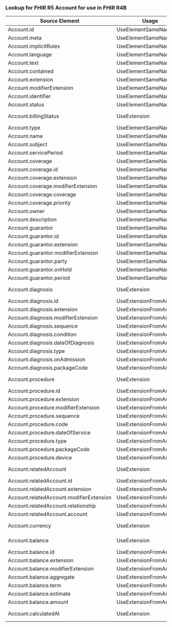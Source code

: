 ### Lookup for FHIR R5 Account for use in FHIR R4B

| Source Element | Usage | Target |
| -------------- | ----- | ------ |
| Account.id | UseElementSameName | Account.id |
| Account.meta | UseElementSameName | Account.meta |
| Account.implicitRules | UseElementSameName | Account.implicitRules |
| Account.language | UseElementSameName | Account.language |
| Account.text | UseElementSameName | Account.text |
| Account.contained | UseElementSameName | Account.contained |
| Account.extension | UseElementSameName | Account.extension |
| Account.modifierExtension | UseElementSameName | Account.modifierExtension |
| Account.identifier | UseElementSameName | Account.identifier |
| Account.status | UseElementSameName | Account.status |
| Account.billingStatus | UseExtension | http://hl7.org/fhir/5.0/StructureDefinition/extension-Account.billingStatus |
| Account.type | UseElementSameName | Account.type |
| Account.name | UseElementSameName | Account.name |
| Account.subject | UseElementSameName | Account.subject |
| Account.servicePeriod | UseElementSameName | Account.servicePeriod |
| Account.coverage | UseElementSameName | Account.coverage |
| Account.coverage.id | UseElementSameName | Account.coverage.id |
| Account.coverage.extension | UseElementSameName | Account.coverage.extension |
| Account.coverage.modifierExtension | UseElementSameName | Account.coverage.modifierExtension |
| Account.coverage.coverage | UseElementSameName | Account.coverage.coverage |
| Account.coverage.priority | UseElementSameName | Account.coverage.priority |
| Account.owner | UseElementSameName | Account.owner |
| Account.description | UseElementSameName | Account.description |
| Account.guarantor | UseElementSameName | Account.guarantor |
| Account.guarantor.id | UseElementSameName | Account.guarantor.id |
| Account.guarantor.extension | UseElementSameName | Account.guarantor.extension |
| Account.guarantor.modifierExtension | UseElementSameName | Account.guarantor.modifierExtension |
| Account.guarantor.party | UseElementSameName | Account.guarantor.party |
| Account.guarantor.onHold | UseElementSameName | Account.guarantor.onHold |
| Account.guarantor.period | UseElementSameName | Account.guarantor.period |
| Account.diagnosis | UseExtension | http://hl7.org/fhir/5.0/StructureDefinition/extension-Account.diagnosis |
| Account.diagnosis.id | UseExtensionFromAncestor | - |
| Account.diagnosis.extension | UseExtensionFromAncestor | - |
| Account.diagnosis.modifierExtension | UseExtensionFromAncestor | - |
| Account.diagnosis.sequence | UseExtensionFromAncestor | - |
| Account.diagnosis.condition | UseExtensionFromAncestor | - |
| Account.diagnosis.dateOfDiagnosis | UseExtensionFromAncestor | - |
| Account.diagnosis.type | UseExtensionFromAncestor | - |
| Account.diagnosis.onAdmission | UseExtensionFromAncestor | - |
| Account.diagnosis.packageCode | UseExtensionFromAncestor | - |
| Account.procedure | UseExtension | http://hl7.org/fhir/5.0/StructureDefinition/extension-Account.procedure |
| Account.procedure.id | UseExtensionFromAncestor | - |
| Account.procedure.extension | UseExtensionFromAncestor | - |
| Account.procedure.modifierExtension | UseExtensionFromAncestor | - |
| Account.procedure.sequence | UseExtensionFromAncestor | - |
| Account.procedure.code | UseExtensionFromAncestor | - |
| Account.procedure.dateOfService | UseExtensionFromAncestor | - |
| Account.procedure.type | UseExtensionFromAncestor | - |
| Account.procedure.packageCode | UseExtensionFromAncestor | - |
| Account.procedure.device | UseExtensionFromAncestor | - |
| Account.relatedAccount | UseExtension | http://hl7.org/fhir/5.0/StructureDefinition/extension-Account.relatedAccount |
| Account.relatedAccount.id | UseExtensionFromAncestor | - |
| Account.relatedAccount.extension | UseExtensionFromAncestor | - |
| Account.relatedAccount.modifierExtension | UseExtensionFromAncestor | - |
| Account.relatedAccount.relationship | UseExtensionFromAncestor | - |
| Account.relatedAccount.account | UseExtensionFromAncestor | - |
| Account.currency | UseExtension | http://hl7.org/fhir/5.0/StructureDefinition/extension-Account.currency |
| Account.balance | UseExtension | http://hl7.org/fhir/5.0/StructureDefinition/extension-Account.balance |
| Account.balance.id | UseExtensionFromAncestor | - |
| Account.balance.extension | UseExtensionFromAncestor | - |
| Account.balance.modifierExtension | UseExtensionFromAncestor | - |
| Account.balance.aggregate | UseExtensionFromAncestor | - |
| Account.balance.term | UseExtensionFromAncestor | - |
| Account.balance.estimate | UseExtensionFromAncestor | - |
| Account.balance.amount | UseExtensionFromAncestor | - |
| Account.calculatedAt | UseExtension | http://hl7.org/fhir/5.0/StructureDefinition/extension-Account.calculatedAt |
